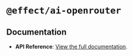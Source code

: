 # `@effect/ai-openrouter`

## Documentation

- **API Reference**: [View the full documentation](https://effect-ts.github.io/effect/docs/ai/openrouter).

